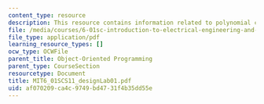```yaml
---
content_type: resource
description: This resource contains information related to polynomial class.
file: /media/courses/6-01sc-introduction-to-electrical-engineering-and-computer-science-i-spring-2011/af070209ca4c9749bd4731f4b35dd55e_MIT6_01SCS11_designLab01.pdf
file_type: application/pdf
learning_resource_types: []
ocw_type: OCWFile
parent_title: Object-Oriented Programming
parent_type: CourseSection
resourcetype: Document
title: MIT6_01SCS11_designLab01.pdf
uid: af070209-ca4c-9749-bd47-31f4b35dd55e
---
```

